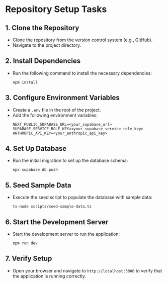 # Repository Setup Tasks

## 1. Clone the Repository
- Clone the repository from the version control system (e.g., GitHub).
- Navigate to the project directory.

## 2. Install Dependencies
- Run the following command to install the necessary dependencies:
  ```
  npm install
  ```

## 3. Configure Environment Variables
- Create a `.env` file in the root of the project.
- Add the following environment variables:
  ```
  NEXT_PUBLIC_SUPABASE_URL=<your_supabase_url>
  SUPABASE_SERVICE_ROLE_KEY=<your_supabase_service_role_key>
  ANTHROPIC_API_KEY=<your_anthropic_api_key>
  ```

## 4. Set Up Database
- Run the initial migration to set up the database schema:
  ```
  npx supabase db push
  ```

## 5. Seed Sample Data
- Execute the seed script to populate the database with sample data:
  ```
  ts-node scripts/seed-sample-data.ts
  ```

## 6. Start the Development Server
- Start the development server to run the application:
  ```
  npm run dev
  ```

## 7. Verify Setup
- Open your browser and navigate to `http://localhost:3000` to verify that the application is running correctly.